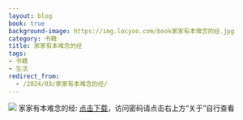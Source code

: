 ```yaml
---
layout: blog
book: true
background-image: https://img.locyoo.com/book家家有本难念的经.jpg
category: 书籍
title: 家家有本难念的经
tags:
- 书籍
- 生活
redirect_from:
  - /2024/03/家家有本难念的经/
---
```

![](https://img.locyoo.com/book家家有本难念的经.jpg)
家家有本难念的经: <a name = "ref1" href="https://089m.com/f/50983618-1272781286-513892?p=3619">点击下载</a>，访问密码请点击右上方“关于”自行查看
